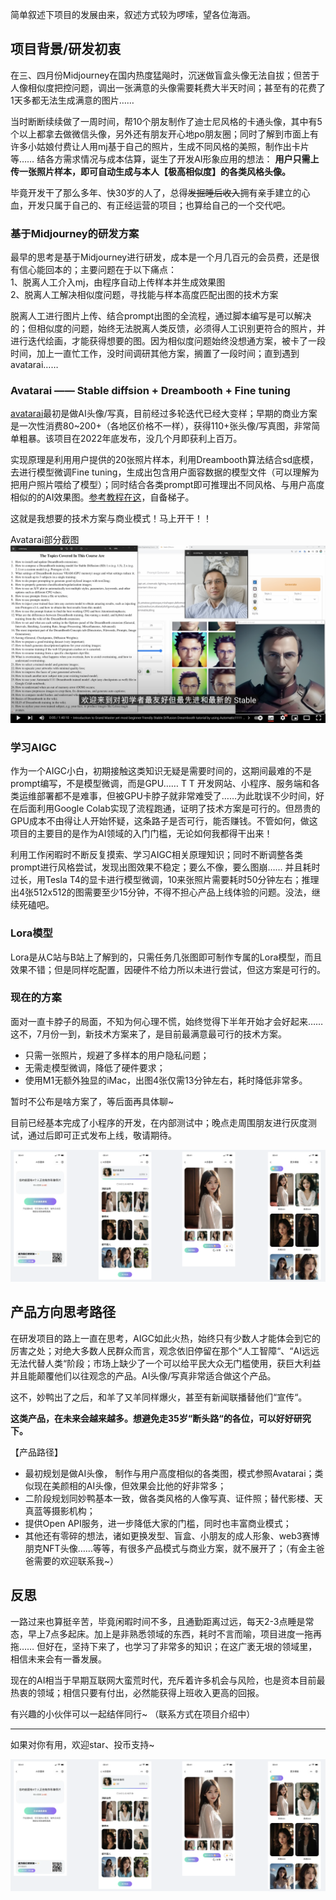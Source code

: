 简单叙述下项目的发展由来，叙述方式较为啰嗦，望各位海涵。

## 项目背景/研发初衷

在三、四月份Midjourney在国内热度猛飚时，沉迷做盲盒头像无法自拔；但苦于人像相似度把控问题，调出一张满意的头像需要耗费大半天时间；甚至有的花费了1天多都无法生成满意的图片…… 
  
当时断断续续做了一周时间，帮10个朋友制作了迪士尼风格的卡通头像，其中有5个以上都拿去做微信头像，另外还有朋友开心地po朋友圈；同时了解到市面上有许多小姑娘付费让人用mj基于自己的照片，生成不同风格的美照，制作出卡片等…… 结各方需求情况与成本估算，诞生了开发AI形象应用的想法： **用户只需上传一张照片样本，即可自动生成与本人【极高相似度】的各类风格头像。**
  
毕竟开发干了那么多年、快30岁的人了，总得~~发掘睡后收入~~拥有亲手建立的心血，开发只属于自己的、有正经运营的项目；也算给自己的一个交代吧。
  
  
### 基于Midjourney的研发方案
  
最早的思考是基于Midjourney进行研发，成本是一个月几百元的会员费，还是很有信心能回本的；主要问题在于以下痛点：  
1、脱离人工介入mj，由程序自动上传样本并生成效果图  
2、脱离人工解决相似度问题，寻找能与样本高度匹配出图的技术方案  
  
脱离人工进行图片上传、结合prompt出图的全流程，通过脚本编写是可以解决的；但相似度的问题，始终无法脱离人类反馈，必须得人工识别更符合的照片，并进行迭代绘画，才能获得想要的图。因为相似度问题始终没想通方案，被卡了一段时间，加上一直忙工作，没时间调研其他方案，搁置了一段时间；直到遇到avatarai……
  
  
### Avatarai —— Stable diffsion + Dreambooth + Fine tuning
  
[avatarai](https://avatarai.ai/)最初是做AI头像/写真，目前经过多轮迭代已经大变样；早期的商业方案是一次性消费80~200+（各地区价格不一样），获得110+张头像/写真图，非常简单粗暴。该项目在2022年底发布，没几个月即获利上百万。
  
实现原理是利用用户提供的20张照片样本，利用Dreambooth算法结合sd底模，去进行模型微调Fine tuning，生成出包含用户面容数据的模型文件（可以理解为把用户照片喂给了模型）；同时结合各类prompt即可推理出不同风格、与用户高度相似的的AI效果图。[参考教程在这](https://www.youtube.com/watch?v=Bdl-jWR3Ukc)，自备梯子。
  
这就是我想要的技术方案与商业模式！马上开干！！
  
Avatarai部分截图
![](./images/sample.png)
  
  
### 学习AIGC
  
作为一个AIGC小白，初期接触这类知识无疑是需要时间的，这期间最难的不是prompt编写，不是模型微调，而是GPU…… T T  开发网站、小程序、服务端和各类运维部署都不是难事，但被GPU卡脖子就非常难受了……为此耽误不少时间，好在后面利用Google Colab实现了流程跑通，证明了技术方案是可行的。但昂贵的GPU成本不由得让人开始怀疑，这条路子是否可行，能否赚钱。不管如何，做这项目的主要目的是作为AI领域的入门门槛，无论如何我都得干出来！
  
利用工作闲暇时不断反复摸索、学习AIGC相关原理知识；同时不断调整各类prompt进行风格尝试，发现出图效果不稳定；要么不像，要么图崩…… 并且耗时过长，用Tesla T4的显卡进行模型微调，10来张照片需要耗时50分钟左右；推理出4张512x512的图需要至少15分钟，不得不担心产品上线体验的问题。没法，继续死磕吧。
  
  
### Lora模型
Lora是从C站与B站上了解到的，只需任务几张图即可制作专属的Lora模型，而且效果不错；但是同样吃配置，因硬件不给力所以未进行尝试，但这方案是可行的。
  
### 现在的方案
  
面对一直卡脖子的局面，不知为何心理不慌，始终觉得下半年开始才会好起来…… 这不，7月份一到，新技术方案来了，是目前最满意最可行的技术方案。
  
- 只需一张照片，规避了多样本的用户隐私问题；
- 无需走模型微调，降低了硬件要求；
- 使用M1无额外独显的iMac，出图4张仅需13分钟左右，耗时降低非常多。
  
暂时不公布是啥方案了，等后面再具体聊~
  
目前已经基本完成了小程序的开发，在内部测试中；晚点走周围朋友进行灰度测试，通过后即可正式发布上线，敬请期待。
  
![](./images/preview.png)
  
  
## 产品方向思考路径
在研发项目的路上一直在思考，AIGC如此火热，始终只有少数人才能体会到它的厉害之处；对绝大多数人民群众而言，观念依旧停留在那个“人工智障“、“AI远远无法代替人类“阶段；市场上缺少了一个可以给平民大众无门槛使用，获巨大利益并且能颠覆他们以往观念的产品。AI头像/写真非常适合做这个产品。
  
这不，妙鸭出了之后，和羊了又羊同样爆火，甚至有新闻联播替他们“宣传“。
  
**这类产品，在未来会越来越多。想避免走35岁“断头路“的各位，可以好好研究下。**
  
【产品路径】
 - 最初规划是做AI头像， 制作与用户高度相似的各类图，模式参照Avatarai；类似现在美颜相的AI头像，但效果会比他的好非常多；
 - 二阶段规划同妙鸭基本一致，做各类风格的人像写真、证件照；替代影楼、天真蓝等摄影机构；
 - 提供Open API服务，进一步降低大家的门槛，同时也丰富商业模式；
 - 其他还有零碎的想法，诸如更换发型、盲盒、小朋友的成人形象、web3赛博朋克NFT头像……等等，有很多产品模式与商业方案，就不展开了；（有金主爸爸需要的欢迎联系我~）
  
## 反思
一路过来也算挺辛苦，毕竟闲暇时间不多，且通勤距离过远，每天2-3点睡是常态，早上7点多起床。加上是非熟悉领域的东西，耗时不言而喻，项目进度一拖再拖…… 但好在，坚持下来了，也学习了非常多的知识；在这广袤无垠的领域里，相信未来会有一番发展。
  
现在的AI相当于早期互联网大蛮荒时代，充斥着许多机会与风险，也是资本目前最热衷的领域；相信只要有付出，必然能获得上班收入更高的回报。
  
有兴趣的小伙伴可以一起结伴同行~ （联系方式在项目介绍中）
  
---
  
如果对你有用，欢迎star、投币支持~
  
![可否来杯瑞幸支持下？ : D](./images/preview.png)
